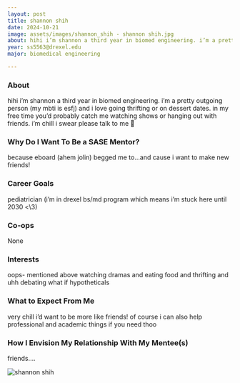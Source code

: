 ```yaml
---
layout: post
title: shannon shih 
date: 2024-10-21
image: assets/images/shannon_shih - shannon shih.jpg
about: hihi i’m shannon a third year in biomed engineering. i’m a pretty outgoing person (my mbti is esfj) and i love going thrifting or on dessert dates. in my free time you’d probably catch me watching shows or hanging out with friends. i’m chill i swear please talk to me 🙏
year: ss5563@drexel.edu
major: biomedical engineering

---
```


### About

hihi i’m shannon a third year in biomed engineering. i’m a pretty outgoing person (my mbti is esfj) and i love going thrifting or on dessert dates. in my free time you’d probably catch me watching shows or hanging out with friends. i’m chill i swear please talk to me 🙏

### Why Do I Want To Be a SASE Mentor?

because eboard (ahem jolin) begged me to…and cause i want to make new friends!

### Career Goals

pediatrician (i’m in drexel bs/md program which means i’m stuck here until 2030 <\3)

### Co-ops

None

### Interests

oops- mentioned above watching dramas and eating food and thrifting and uhh debating what if hypotheticals

### What to Expect From Me

very chill i’d want to be more like friends! of course i can also help professional and academic things if you need thoo

### How I Envision My Relationship With My Mentee(s) 

friends….

<div class="text-center my-5">
    <img src="https://sase-drexel.github.io/mentorship-2024/assets/images/shannon_shih - shannon shih.jpg" alt="shannon shih" class="rounded post-img" />
</div>
